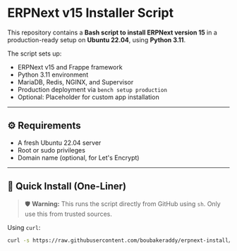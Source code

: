 # ERPNext v15 Installer Script

This repository contains a **Bash script to install ERPNext version 15** in a production-ready setup on **Ubuntu 22.04**, using **Python 3.11**.

The script sets up:
- ERPNext v15 and Frappe framework
- Python 3.11 environment
- MariaDB, Redis, NGINX, and Supervisor
- Production deployment via `bench setup production`
- Optional: Placeholder for custom app installation

---

## ⚙️ Requirements

- A fresh Ubuntu 22.04 server
- Root or sudo privileges
- Domain name (optional, for Let's Encrypt)

---

## 🚀 Quick Install (One-Liner)

> 🛡️ **Warning:** This runs the script directly from GitHub using `sh`. Only use this from trusted sources.

Using `curl`:

```bash
curl -s https://raw.githubusercontent.com/boubakeraddy/erpnext-install/main/install_erpnext15.sh | sudo sh
